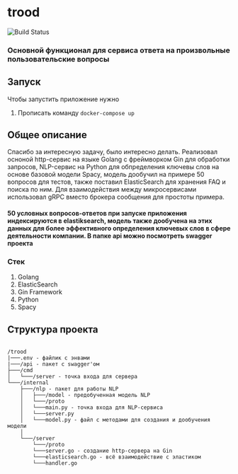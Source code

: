 # trood
 
 ![Build Status](https://github.com/QuickSilver-1/trood/actions/workflows/docker-image.yml/badge.svg)

 <h3>Основной функционал для сервиса ответа на произвольные пользовательские вопросы</h3>

<h2>Запуск</h2>

Чтобы запустить приложение нужно
<ol>
<li>Прописать команду <code>docker-compose up</code></li>
</ol>

<h2>Общее описание</h2>
Спасибо за интересную задачу, было интересно делать. Реализовал осноной http-сервис на языке Golang с фреймворком Gin для обработки запросов, NLP-сервис на Python для обпределения ключевы слов на основе базовой модели Spacy, модель дообучил на примере 50 вопросов для тестов, также поставил ElasticSearch для хранения FAQ и поиска по ним. Для взаимодействия между микросервисами использовал gRPC вместо брокера сообщения для простоты примера.

<h4>50 условных вопросов-ответов при запуске приложения индексируются в elastiksearch, модель также дообучена на этих данных для более эффективного определения ключевых слов в сфере деятельности компании.
В папке api можно посмотреть swagger проекта</h4>

<h3>Стек</h3>
<ol>
 <li>Golang</li>
 <li>ElasticSearch</li>
 <li>Gin Framework</li>
 <li>Python</li>
 <li>Spacy</li>
</ol>


 <h2>Структура проекта</h2>

<code>
/trood
|───.env - файлик с энвами
|───/api - пакет с swagger'ом
├───/cmd
│   └───/server - точка входа для сервера
└───/internal
    ├───/nlp - пакет для работы NLP
    │   ├───/model - предобученная модель NLP
    │   └───/proto
    │   └───main.py - точка входа для NLP-сервиса
    │   └───server.py
    │   └───model.py - файл с методами для создания и дообучения модели
    │ 
    └───/server
        └───/proto
        └───server.go - создание http-сервера на Gin 
        └───elasticsearch.go - всё взаимодействие с эластиком
        └───handler.go
    


